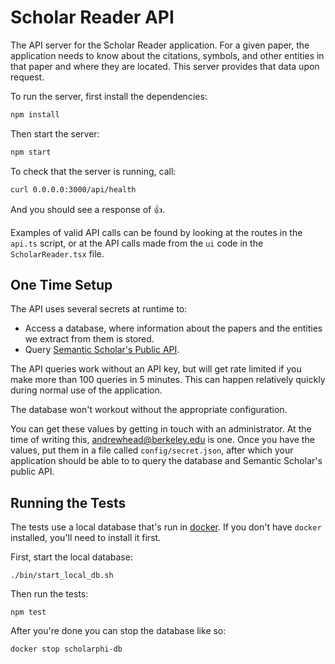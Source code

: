 # Scholar Reader API

The API server for the Scholar Reader application. For a
given paper, the application needs to know about the
citations, symbols, and other entities in that paper and
where they are located. This server provides that data upon
request.

To run the server, first install the dependencies:

```bash
npm install
```

Then start the server:

```bash
npm start
```

To check that the server is running, call:

```bash
curl 0.0.0.0:3000/api/health
```

And you should see a response of 👍.

Examples of valid API calls can be found by looking at the
routes in the `api.ts` script, or at the API calls made from
the `ui` code in the `ScholarReader.tsx` file.

## One Time Setup

The API uses several secrets at runtime to:

- Access a database, where information about the papers and
  the entities we extract from them is stored.
- Query [Semantic Scholar's Public API](https://api.semanticscholar.org/).

The API queries work without an API key, but will get rate
limited if you make more than 100 queries in 5 minutes.
This can happen relatively quickly during normal use of the
application.

The database won't workout without the appropriate
configuration.

You can get these values by getting in touch with an administrator.
At the time of writing this, [andrewhead@berkeley.edu](mailto:andrewhead@berkeley.edu)
is one. Once you have the values, put them in a file called
`config/secret.json`, after which your application should
be able to to query the database and Semantic Scholar's public
API.

## Running the Tests

The tests use a local database that's run in [docker](https://www.docker.com/).
If you don't have `docker` installed, you'll need to install
it first.

First, start the local database:

```
./bin/start_local_db.sh
```

Then run the tests:

```
npm test
```

After you're done you can stop the database like so:

```
docker stop scholarphi-db
```

